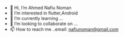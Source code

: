 - 👋 Hi, I’m Ahmed Nafiu Noman
- 👀 I’m interested in flutter,Android
- 🌱 I’m currently learning ...
- 💞️ I’m looking to collaborate on ...
- 📫 How to reach me ..email: nafiunoman@gmail.com

<!---
NafiuNoman/NafiuNoman is a ✨ special ✨ repository because its `README.md` (this file) appears on your GitHub profile.
You can click the Preview link to take a look at your changes.
--->
